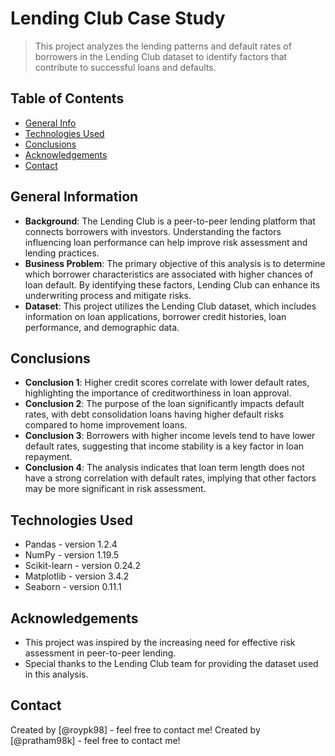 # Lending Club Case Study
> This project analyzes the lending patterns and default rates of borrowers in the Lending Club dataset to identify factors that contribute to successful loans and defaults.

## Table of Contents
* [General Info](#general-information)
* [Technologies Used](#technologies-used)
* [Conclusions](#conclusions)
* [Acknowledgements](#acknowledgements)
* [Contact](#contact)

## General Information
- **Background**: The Lending Club is a peer-to-peer lending platform that connects borrowers with investors. Understanding the factors influencing loan performance can help improve risk assessment and lending practices.
- **Business Problem**: The primary objective of this analysis is to determine which borrower characteristics are associated with higher chances of loan default. By identifying these factors, Lending Club can enhance its underwriting process and mitigate risks.
- **Dataset**: This project utilizes the Lending Club dataset, which includes information on loan applications, borrower credit histories, loan performance, and demographic data.

## Conclusions
- **Conclusion 1**: Higher credit scores correlate with lower default rates, highlighting the importance of creditworthiness in loan approval.
- **Conclusion 2**: The purpose of the loan significantly impacts default rates, with debt consolidation loans having higher default risks compared to home improvement loans.
- **Conclusion 3**: Borrowers with higher income levels tend to have lower default rates, suggesting that income stability is a key factor in loan repayment.
- **Conclusion 4**: The analysis indicates that loan term length does not have a strong correlation with default rates, implying that other factors may be more significant in risk assessment.

## Technologies Used
- Pandas - version 1.2.4
- NumPy - version 1.19.5
- Scikit-learn - version 0.24.2
- Matplotlib - version 3.4.2
- Seaborn - version 0.11.1

## Acknowledgements
- This project was inspired by the increasing need for effective risk assessment in peer-to-peer lending.
- Special thanks to the Lending Club team for providing the dataset used in this analysis.

## Contact
Created by [@roypk98] - feel free to contact me!
Created by [@pratham98k] - feel free to contact me!